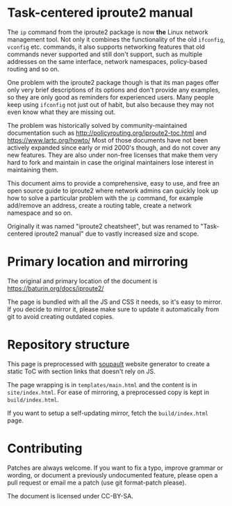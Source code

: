 Task-centered iproute2 manual
=============================

The `ip` command from the iproute2 package is now **the** Linux network management tool.
Not only it combines the functionality of the old `ifconfig`, `vconfig` etc. commands,
it also supports networking features that old commands never supported and still
don't support, such as multiple addresses on the same interface, network namespaces,
policy-based routing and so on.

One problem with the iproute2 package though is that its man pages offer only very brief
descriptions of its options and don't provide any examples, so they are only good as reminders
for experienced users. Many people keep using `ifconfig` not just out of habit, but also because
they may not even know what they are missing out.

The problem was historically solved by community-maintained documentation such as
http://policyrouting.org/iproute2-toc.html and https://www.lartc.org/howto/
Most of those documents have not been actively expanded since early or mid 2000's though,
and do not cover any new features. They are also under non-free licenses that make
them very hard to fork and maintain in case the original maintainers lose interest
in maintaining them.

This document aims to provide a comprehensive, easy to use, and free an open source
guide to iproute2 where network admins can quickly look up how to solve a particular
problem with the `ip` command, for example add/remove an address, create a routing table,
create a network namespace and so on.

Originally it was named "iproute2 cheatsheet", but was renamed to "Task-centered iproute2 manual"
due to vastly increased size and scope.


# Primary location and mirroring

The original and primary location of the document is https://baturin.org/docs/iproute2/

The page is bundled with all the JS and CSS it needs, so it's easy to mirror.
If you decide to mirror it, please make sure to update it automatically from git to avoid
creating outdated copies.

# Repository structure

This page is preprocessed with [soupault](https://baturin.org/projects/soupault)
website generator to create a static ToC with section links that doesn't
rely on JS.

The page wrapping is in `templates/main.html` and the content is in `site/index.html`.
For ease of mirroring, a preprocessed copy is kept in `build/index.html`.

If you want to setup a self-updating mirror, fetch the `build/index.html` page.

# Contributing

Patches are always welcome. If you want to fix a typo, improve grammar or wording,
or document a previously undocumented feature, please open a pull request or email me
a patch (use git format-patch please).

The document is licensed under CC-BY-SA.
